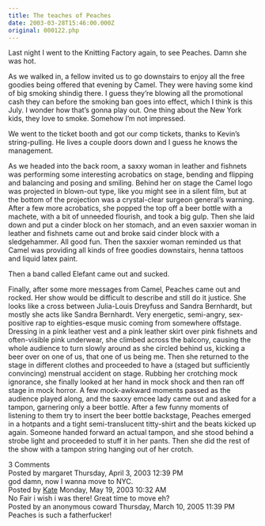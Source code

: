 ```yaml
---
title: The teaches of Peaches
date: 2003-03-28T15:46:00.000Z
original: 000122.php
---
```


Last night I went to the Knitting Factory again, to see Peaches. Damn she was hot.

As we walked in, a fellow invited us to go downstairs to enjoy all the free goodies being offered that evening by Camel. They were having some kind of big smoking shindig there. I guess they’re blowing all the promotional cash they can before the smoking ban goes into effect, which I think is this July. I wonder how that’s gonna play out. One thing about the New York kids, they love to smoke. Somehow I’m not impressed.

We went to the ticket booth and got our comp tickets, thanks to Kevin’s string-pulling. He lives a couple doors down and I guess he knows the management.

As we headed into the back room, a saxxy woman in leather and fishnets was performing some interesting acrobatics on stage, bending and flipping and balancing and posing and smiling. Behind her on stage the Camel logo was projected in blown-out type, like you might see in a silent film, but at the bottom of the projection was a crystal-clear surgeon general’s warning. After a few more acrobatics, she popped the top off a beer bottle with a machete, with a bit of unneeded flourish, and took a big gulp. Then she laid down and put a cinder block on her stomach, and an even saxxier woman in leather and fishnets came out and broke said cinder block with a sledgehammer. All good fun. Then the saxxier woman reminded us that Camel was providing all kinds of free goodies downstairs, henna tattoos and liquid latex paint.

Then a band called Elefant came out and sucked.

Finally, after some more messages from Camel, Peaches came out and rocked. Her show would be difficult to describe and still do it justice. She looks like a cross between Julia-Louis Dreyfuss and Sandra Bernhardt, but mostly she acts like Sandra Bernhardt. Very energetic, semi-angry, sex-positive rap to eighties-esque music coming from somewhere offstage. Dressing in a pink leather vest and a pink leather skirt over pink fishnets and often-visible pink underwear, she climbed across the balcony, causing the whole audience to turn slowly around as she circled behind us, kicking a beer over on one of us, that one of us being me. Then she returned to the stage in different clothes and proceeded to have a (staged but sufficiently convincing) menstrual accident on stage. Rubbing her crotching mock ignorance, she finally looked at her hand in mock shock and then ran off stage in mock horror. A few mock-awkward moments passed as the audience played along, and the saxxy emcee lady came out and asked for a tampon, garnering only a beer bottle. After a few funny moments of listening to them try to insert the beer bottle backstage, Peaches emerged in a hotpants and a tight semi-translucent titty-shirt and the beats kicked up again. Someone handed forward an actual tampon, and she stood behind a strobe light and proceeded to stuff it in her pants. Then she did the rest of the show with a tampon string hanging out of her crotch.

<div class="commentdivider"></div><span class="commentheader">3 Comments</span>

<div class="commentdivider">
<span class="commentauthorbox">Posted by margaret</span>
<span class="commentdatebox">Thursday, April  3, 2003</span>
<span class="commenttimebox">12:39 PM</span>
</div>
<div class="commentbody">god damn, now I wanna move to NYC.</div>
<div class="commentdivider">
<span class="commentauthorbox">Posted by <a href="mailto&#58;vuveish7&#64;hotmail&#46;com">Kate</a></span>
<span class="commentdatebox">Monday, May 19, 2003</span>
<span class="commenttimebox">10:32 AM</span>
</div>
<div class="commentbody">No Fair i wish i was there! Great time to move eh?</div>
<div class="commentdivider">
<span class="commentauthorbox">Posted by an anonymous coward</span>
<span class="commentdatebox">Thursday, March 10, 2005</span>
<span class="commenttimebox">11:39 PM</span>
</div>
<div class="commentbody">Peaches is such a fatherfucker!</div>
